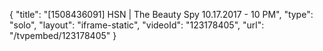{
    "title": "[1508436091] HSN | The Beauty Spy 10.17.2017 - 10 PM",
    "type": "solo",
    "layout": "iframe-static",
    "videoId": "123178405",
    "url": "\/tvpembed\/123178405"
}